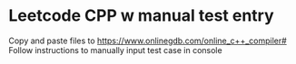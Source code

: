 # Leetcode CPP w manual test entry
Copy and paste files to https://www.onlinegdb.com/online_c++_compiler#
Follow instructions to manually input test case in console
